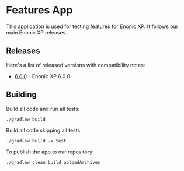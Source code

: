 # Features App

This application is used for testing features for Enonic XP. It follows
our main Enonic XP releases.

## Releases

Here's a list of released versions with compatibility notes:

* [6.0.0](http://repo.enonic.com/public/com/enonic/app/features/6.0.0/features-6.0.0.jar) - Enonic XP 6.0.0

## Building

Build all code and run all tests:

    ./gradlew build

Build all code skipping all tests:

    ./gradlew build -x test

To publish the app to our repository:

    ./gradlew clean build uploadArchives
